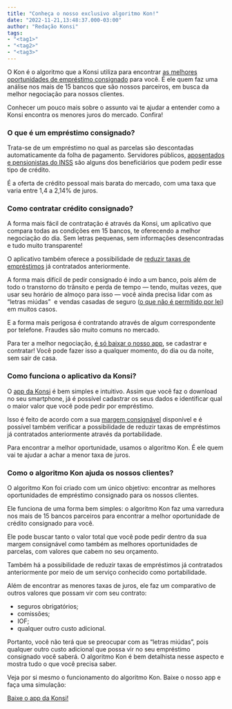 ```yaml
---
title: "Conheça o nosso exclusivo algoritmo Kon!"
date: "2022-11-21,13:48:37.000-03:00"
author: "Redação Konsi"
tags:
- "<tag1>"
- "<tag2>"
- "<tag3>"
---
```


<p>O Kon é o algoritmo que a Konsi utiliza para encontrar <a href="https://www.konsi.com.br/postagens/emprestimo-consignado-konsi">as melhores oportunidades de empréstimo consignado</a> para você. É ele quem faz uma análise nos mais de 15 bancos que são nossos parceiros, em busca da melhor negociação para nossos clientes.</p><p>Conhecer um pouco mais sobre o assunto vai te ajudar a entender como a Konsi encontra os menores juros do mercado. Confira!</p><h3 id="o-que-%C3%A9-um-empr%C3%A9stimo-consignado">O que é um empréstimo consignado?</h3><p>Trata-se de um empréstimo no qual as parcelas são descontadas automaticamente da folha de pagamento. Servidores públicos, <a href="https://www.konsi.com.br/postagens/emprestimo-para-aposentado">aposentados e pensionistas do INSS</a> são alguns dos beneficiários que podem pedir esse tipo de crédito.</p><p>É a oferta de crédito pessoal mais barata do mercado, com uma taxa que varia entre 1,4 a 2,14% de juros.</p><h3 id="como-contratar-cr%C3%A9dito-consignado">Como contratar crédito consignado?</h3><p>A forma mais fácil de contratação é através da Konsi, um aplicativo que compara todas as condições em 15 bancos, te oferecendo a melhor negociação do dia. Sem letras pequenas, sem informações desencontradas e tudo muito transparente!</p><p>O aplicativo também oferece a possibilidade de <a href="https://www.konsi.com.br/postagens/reducao-de-parcela-konsi">reduzir taxas de empréstimos</a> já contratados anteriormente.</p><p>A forma mais difícil de pedir consignado é indo a um banco, pois além de todo o transtorno do trânsito e perda de tempo — tendo, muitas vezes, que usar seu horário de almoço para isso — você ainda precisa lidar com as “letras miúdas”  e vendas casadas de seguro (<a href="https://www.planalto.gov.br/ccivil_03/leis/l8078compilado.htm">o que não é permitido por lei</a>) em muitos casos.</p><p>E a forma mais perigosa é contratando através de algum correspondente por telefone. Fraudes são muito comuns no mercado.</p><p>Para ter a melhor negociação, <a href="https://q2kj.adj.st/?adj_t=1075aqga&amp;adj_campaign=site&amp;adj_adgroup=blog&amp;adj_creative=algoritmo-kon  ">é só baixar o nosso app</a>, se cadastrar e contratar! Você pode fazer isso a qualquer momento, do dia ou da noite, sem sair de casa.</p><h3 id="como-funciona-o-aplicativo-da-konsi">Como funciona o aplicativo da Konsi?</h3><p>O <a href="https://q2kj.adj.st/?adj_t=1075aqga&amp;adj_campaign=site&amp;adj_adgroup=blog&amp;adj_creative=algoritmo-kon  ">app da Konsi</a> é bem simples e intuitivo. Assim que você faz o download no seu smartphone, já é possível cadastrar os seus dados e identificar qual o maior valor que você pode pedir por empréstimo.</p><p>Isso é feito de acordo com a sua <a href="https://www.konsi.com.br/postagens/margem-consignada">margem consignável</a> disponível e é possível também verificar a possibilidade de reduzir taxas de empréstimos já contratados anteriormente através da portabilidade.</p><p>Para encontrar a melhor oportunidade, usamos o algoritmo Kon. É ele quem vai te ajudar a achar a menor taxa de juros.</p><h3 id="como-o-algoritmo-kon-ajuda-os-nossos-clientes">Como o algoritmo Kon ajuda os nossos clientes?</h3><p>O algoritmo Kon foi criado com um único objetivo: encontrar as melhores oportunidades de empréstimo consignado para os nossos clientes.</p><p>Ele funciona de uma forma bem simples: o algoritmo Kon faz uma varredura nos mais de 15 bancos parceiros para encontrar a melhor oportunidade de crédito consignado para você.</p><p>Ele pode buscar tanto o valor total que você pode pedir dentro da sua margem consignável como também as melhores oportunidades de parcelas, com valores que cabem no seu orçamento. </p><p>Também há a possibilidade de reduzir taxas de empréstimos já contratados anteriormente por meio de um serviço conhecido como portabilidade.</p><p>Além de encontrar as menores taxas de juros, ele faz um comparativo de outros valores que possam vir com seu contrato:</p><ul><li>seguros obrigatórios;</li><li>comissões;</li><li>IOF;</li><li>qualquer outro custo adicional.</li></ul><p>Portanto, você não terá que se preocupar com as “letras miúdas”, pois qualquer outro custo adicional que possa vir no seu empréstimo consignado você saberá. O algoritmo Kon é bem detalhista nesse aspecto e mostra tudo o que você precisa saber.</p><p>Veja por si mesmo o funcionamento do algoritmo Kon. Baixe o nosso app e faça uma simulação:</p><div class="kg-card kg-button-card kg-align-center"><a href="https://q2kj.adj.st/?adj_t&#x3D;1075aqga&amp;adj_campaign&#x3D;site&amp;adj_adgroup&#x3D;blog&amp;adj_creative&#x3D;algoritmo-kon " class="kg-btn kg-btn-accent">Baixe o app da Konsi!</a></div>

